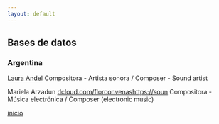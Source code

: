 ```yaml
---
layout: default
---
```


## Bases de datos 

### Argentina 


[Laura Andel](http://www.lauraandel.com)
Compositora - Artista sonora / Composer - Sound artist


Mariela Arzadun
[dcloud.com/florconvenashttps://soun](dcloud.com/florconvenashttps://soun)
Compositora - Música electrónica / Composer (electronic music)



[inicio](./)
